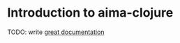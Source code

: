 # Introduction to aima-clojure

TODO: write [great documentation](http://jacobian.org/writing/great-documentation/what-to-write/)
